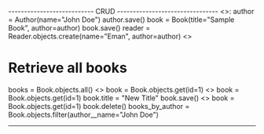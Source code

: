 --------------------------- CRUD --------------------------------
<<Create Objects and Save Changes>>:
author = Author(name="John Doe")
author.save()
book = Book(title="Sample Book", author=author)
book.save()
reader = Reader.objects.create(name="Eman", author=author)
<<Retrieve Objects:>>
# Retrieve all books
books = Book.objects.all()
<<Retrieve One Object:>>
book = Book.objects.get(id=1)
<<Update Object:>>
book = Book.objects.get(id=1)
book.title = "New Title"
book.save()
<<Delete Object>>
book = Book.objects.get(id=1)
book.delete()
books_by_author = Book.objects.filter(author__name="John Doe")
_________________________________________________________________________________________
